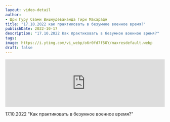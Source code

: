 ```yaml
---
layout: video-detail
author:
- Шри Гуру Свами Вишнудевананда Гири Махарадж
title: "17.10.2022 как практиковать в безумное военное время?"
publishDate: 2022-10-17
description: "17.10.2022 Как практиковать в безумное военное время?"
tags: 
image: https://i.ytimg.com/vi_webp/o6r0fd7f5OY/maxresdefault.webp
draft: false
---
```


<iframe width="100%" src="https://www.youtube.com/embed/o6r0fd7f5OY" frameborder="0" allowfullscreen=""></iframe> 

 17.10.2022 "Как практиковать в безумное военное время?"

  

 